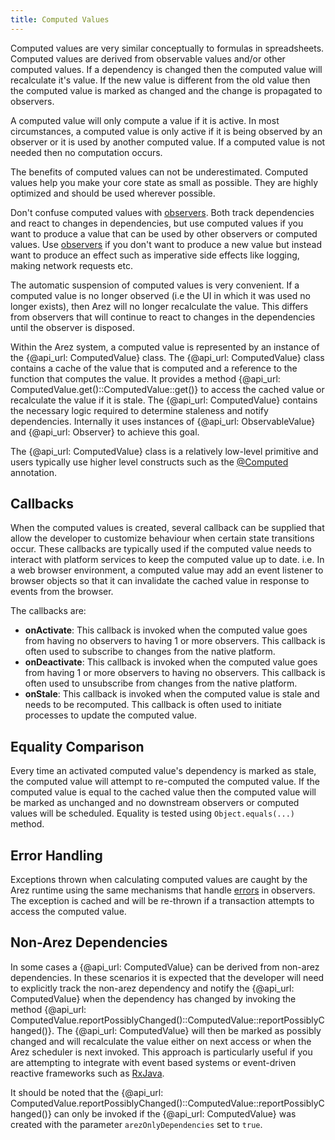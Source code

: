 ```yaml
---
title: Computed Values
---
```


Computed values are very similar conceptually to formulas in spreadsheets. Computed values are derived
from observable values and/or other computed values. If a dependency is changed then the computed value
will recalculate it's value. If the new value is different from the old value then the computed value is
marked as changed and the change is propagated to observers.

A computed value will only compute a value if it is active. In most circumstances, a computed value is only
active if it is being observed by an observer or it is used by another computed value. If a computed value
is not needed then no computation occurs.

The benefits of computed values can not be underestimated. Computed values help you make your core state
as small as possible. They are highly optimized and should be used wherever possible.

Don't confuse computed values with [observers](observers.md). Both track dependencies and react to changes
in dependencies, but use computed values if you want to produce a value that can be used by other observers
or computed values. Use [observers](observers.md) if you don't want to produce a new value but instead want
to produce an effect such as imperative side effects like logging, making network requests etc.

The automatic suspension of computed values is very convenient. If a computed value is no longer observed
(i.e the UI in which it was used no longer exists), then Arez will no longer recalculate the value. This differs
from observers that will continue to react to changes in the dependencies until the observer is disposed.

Within the Arez system, a computed value is represented by an instance of the {@api_url: ComputedValue}
class. The {@api_url: ComputedValue} class contains a cache of the value that is computed and a reference to the
function that computes the value. It provides a method {@api_url: ComputedValue.get()::ComputedValue::get()} to
access the cached value or recalculate the value if it is stale. The {@api_url: ComputedValue} contains the necessary
logic required to determine staleness and notify dependencies. Internally it uses instances of {@api_url: ObservableValue}
and {@api_url: Observer} to achieve this goal.

The {@api_url: ComputedValue} class is a relatively low-level primitive and users typically use higher level
constructs such as the [@Computed](at_computed.md) annotation.

## Callbacks

When the computed values is created, several callback can be supplied that allow the developer to customize
behaviour when certain state transitions occur. These callbacks are typically used if the computed value needs
to interact with platform services to keep the computed value up to date. i.e. In a web browser environment, a
computed value may add an event listener to browser objects so that it can invalidate the cached value in response
to events from the browser.

The callbacks are:

* **onActivate**: This callback is invoked when the computed value goes from having no observers to having 1 or
  more observers. This callback is often used to subscribe to changes from the native platform.
* **onDeactivate**: This callback is invoked when the computed value goes from having 1 or more observers to
  having no observers. This callback is often used to unsubscribe from changes from the native platform.
* **onStale**: This callback is invoked when the computed value is stale and needs to be recomputed. This callback
  is often used to initiate processes to update the computed value.

## Equality Comparison

Every time an activated computed value's dependency is marked as stale, the computed value will attempt to
re-computed the computed value. If the computed value is equal to the cached value then the computed value
will be marked as unchanged and no downstream observers or computed values will be scheduled. Equality is
tested using `Object.equals(...)` method.

## Error Handling

Exceptions thrown when calculating computed values are caught by the Arez runtime using the same mechanisms that
handle [errors](observers.md#error-handling) in observers. The exception is cached and will be re-thrown if a
transaction attempts to access the computed value.

## Non-Arez Dependencies

In some cases a {@api_url: ComputedValue} can be derived from non-arez dependencies. In these scenarios it is
expected that the developer will need to explicitly track the non-arez dependency and notify the
{@api_url: ComputedValue} when the dependency has changed by invoking the method
{@api_url: ComputedValue.reportPossiblyChanged()::ComputedValue::reportPossiblyChanged()}. The {@api_url: ComputedValue}
will then be marked as possibly changed and will recalculate the value either on next access or when the
Arez scheduler is next invoked. This approach is particularly useful if you are attempting to integrate with
event based systems or event-driven reactive frameworks such as [RxJava](https://github.com/ReactiveX/RxJava).

It should be noted that the {@api_url: ComputedValue.reportPossiblyChanged()::ComputedValue::reportPossiblyChanged()}
can only be invoked if the {@api_url: ComputedValue} was created with the parameter `arezOnlyDependencies`
set to `true`.

